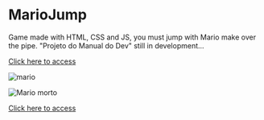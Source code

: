 # MarioJump
Game made with  HTML, CSS and JS, you must jump with Mario make over the pipe. "Projeto do Manual do Dev" 
still in development...

[Click here to access
](https://diegoestefano.github.io/MarioJump/)

![mario](https://user-images.githubusercontent.com/81423690/175833845-102e1e4b-21d8-47e0-9deb-2e24739a7821.jpg)


![Mario morto](https://user-images.githubusercontent.com/81423690/175833832-2c9c6eac-ccd7-402d-8da4-71d2a5e2b4e1.jpg)


[Click here to access
](https://diegoestefano.github.io/MarioJump/)
